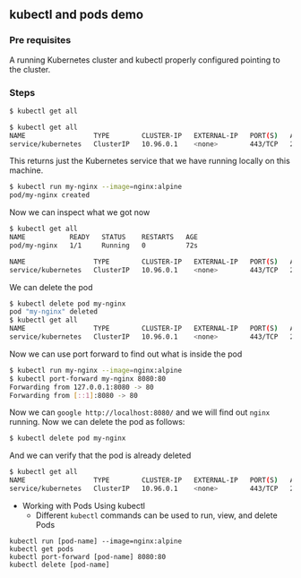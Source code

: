 ## kubectl and pods demo

### Pre requisites

A running Kubernetes cluster and kubectl properly configured pointing to the cluster.

### Steps

```bash
$ kubectl get all

$ kubectl get all
NAME                 TYPE        CLUSTER-IP   EXTERNAL-IP   PORT(S)   AGE
service/kubernetes   ClusterIP   10.96.0.1    <none>        443/TCP   20h
```

This returns just the Kubernetes service that we have running locally on this machine.

```bash
$ kubectl run my-nginx --image=nginx:alpine
pod/my-nginx created
```

Now we can inspect what we got now

```bash
$ kubectl get all
NAME           READY   STATUS    RESTARTS   AGE
pod/my-nginx   1/1     Running   0          72s

NAME                 TYPE        CLUSTER-IP   EXTERNAL-IP   PORT(S)   AGE
service/kubernetes   ClusterIP   10.96.0.1    <none>        443/TCP   20h
```

We can delete the pod

```bash
$ kubectl delete pod my-nginx
pod "my-nginx" deleted
$ kubectl get all
NAME                 TYPE        CLUSTER-IP   EXTERNAL-IP   PORT(S)   AGE
service/kubernetes   ClusterIP   10.96.0.1    <none>        443/TCP   20h
```

Now we can use port forward to find out what is inside the pod

```bash
$ kubectl run my-nginx --image=nginx:alpine
$ kubectl port-forward my-nginx 8080:80
Forwarding from 127.0.0.1:8080 -> 80
Forwarding from [::1]:8080 -> 80

```
Now we can `google http://localhost:8080/` and we will find out `nginx` running. Now we can delete the pod as follows:

```bash
$ kubectl delete pod my-nginx
```

And we can verify that the pod is already deleted

```bash
$ kubectl get all
NAME                 TYPE        CLUSTER-IP   EXTERNAL-IP   PORT(S)   AGE
service/kubernetes   ClusterIP   10.96.0.1    <none>        443/TCP   20h
```

* Working with Pods Using kubectl
    - Different `kubectl` commands can be used to run, view, and delete Pods

```
kubectl run [pod-name] --image=nginx:alpine
kubectl get pods
kubectl port-forward [pod-name] 8080:80
kubectl delete [pod-name]
```

